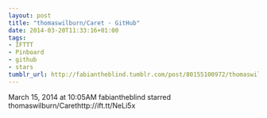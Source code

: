```yaml
---
layout: post
title: "thomaswilburn/Caret · GitHub"
date: 2014-03-20T11:33:16+01:00
tags:
- IFTTT
- Pinboard
- github
- stars
tumblr_url: http://fabiantheblind.tumblr.com/post/80155100972/thomaswilburn-caret-github
---
```

March 15, 2014 at 10:05AM
fabiantheblind starred thomaswilburn/Carethttp://ift.tt/NeLi5x
